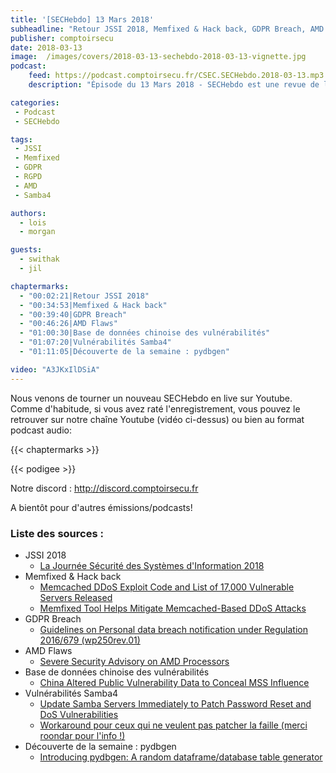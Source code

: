 ```yaml
---
title: '[SECHebdo] 13 Mars 2018'
subheadline: "Retour JSSI 2018, Memfixed & Hack back, GDPR Breach, AMD Flaws, Base de données chinoise des vulnérabilités, Vulnérabilités Samba4, pydbgen, etc."
publisher: comptoirsecu
date: 2018-03-13
image:  /images/covers/2018-03-13-sechebdo-2018-03-13-vignette.jpg
podcast:
    feed: https://podcast.comptoirsecu.fr/CSEC.SECHebdo.2018-03-13.mp3
    description: "Épisode du 13 Mars 2018 - SECHebdo est une revue de l'actualité cybersécurité réalisé en live sur Youtube, généralement le mardi soir."

categories:
 - Podcast
 - SECHebdo

tags:
 - JSSI
 - Memfixed
 - GDPR
 - RGPD
 - AMD
 - Samba4

authors:
  - lois
  - morgan

guests:
  - swithak
  - jil

chaptermarks:
  - "00:02:21|Retour JSSI 2018"
  - "00:34:53|Memfixed & Hack back"
  - "00:39:40|GDPR Breach"
  - "00:46:26|AMD Flaws"
  - "01:00:30|Base de données chinoise des vulnérabilités"
  - "01:07:20|Vulnérabilités Samba4"
  - "01:11:05|Découverte de la semaine : pydbgen"  

video: "A3JKxIlDSiA"
---
```


Nous venons de tourner un nouveau SECHebdo en live sur Youtube. Comme d'habitude, si vous avez raté l'enregistrement, vous pouvez le retrouver sur notre chaîne Youtube (vidéo ci-dessus) ou bien au format podcast audio:

{{< chaptermarks >}}

{{< podigee >}}

Notre discord : <http://discord.comptoirsecu.fr>

A bientôt pour d'autres émissions/podcasts!

### Liste des sources :

* JSSI 2018
    * [La Journée Sécurité des Systèmes d'Information 2018](https://www.ossir.org/jssi/index/jssi-2018.shtml)
* Memfixed & Hack back
    * [Memcached DDoS Exploit Code and List of 17,000 Vulnerable Servers Released](https://www.thehackernews.com/2018/03/memcached-ddos-exploit-code.html)
    * [Memfixed Tool Helps Mitigate Memcached-Based DDoS Attacks](https://www.bleepingcomputer.com/news/security/memfixed-tool-helps-mitigate-memcached-based-ddos-attacks/)
* GDPR Breach
    * [Guidelines on Personal data breach notification under Regulation 2016/679 (wp250rev.01)](http://ec.europa.eu/newsroom/article29/item-detail.cfm?item_id=612052)
* AMD Flaws
    * [Severe Security Advisory on AMD Processors](https://www.amdflaws.com/)
* Base de données chinoise des vulnérabilités
    * [China Altered Public Vulnerability Data to Conceal MSS Influence](https://www.recordedfuture.com/chinese-vulnerability-data-altered/)
* Vulnérabilités Samba4
    * [Update Samba Servers Immediately to Patch Password Reset and DoS Vulnerabilities](https://www.thehackernews.com/2018/03/samba-server-vulnerability.html)
    * [Workaround pour ceux qui ne veulent pas patcher la faille (merci roondar pour l'info !)](https://download.samba.org/pub/samba/misc/samba_CVE-2018-1057_helper)
* Découverte de la semaine : pydbgen
    * [Introducing pydbgen: A random dataframe/database table generator](https://www.codementor.io/tirthajyotisarkar/introducing-pydbgen-a-random-dataframe-database-table-generator-hi6i65h46)
